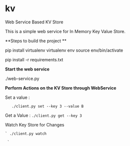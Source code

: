 # kv
Web Service Based KV Store

This is a simple web service for In Memory Key Value Store.


**Steps to build the project **

pip install virtualenv
virtualenv env
source env/bin/activate

pip install -r requirements.txt



**Start the web service** 


./web-service.py



**Perform Actions on the KV Store through WebService**


Set a value : 

 `   ./client.py set --key 3 --value B`
 
 
Get a Value : 
    `./client.py get --key 3`
    

Watch Key Store for Changes

    ` ./client.py watch
   
     `

    
